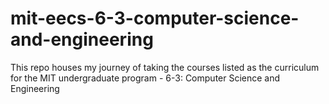 # mit-eecs-6-3-computer-science-and-engineering
This repo houses my journey of taking the courses listed as the curriculum for the MIT undergraduate program - 6-3: Computer Science and Engineering
